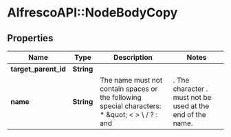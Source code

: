 # AlfrescoAPI::NodeBodyCopy

## Properties
Name | Type | Description | Notes
------------ | ------------- | ------------- | -------------
**target_parent_id** | **String** |  | 
**name** | **String** | The name must not contain spaces or the following special characters: * \&quot; &lt; &gt; \\ / ? : and |. The character . must not be used at the end of the name.  | [optional] 


